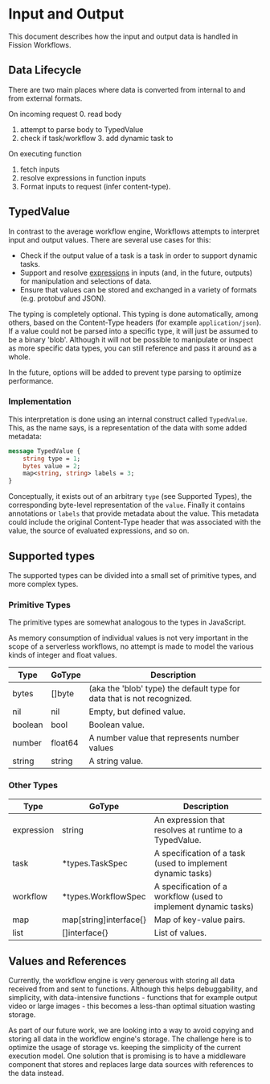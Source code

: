# Input and Output

This document describes how the input and output data is handled in Fission Workflows.

## Data Lifecycle

There are two main places where data is converted from internal to and from external formats. 

On incoming request
0. read body
1. attempt to parse body to TypedValue
2. check if task/workflow
    3. add dynamic task to
    
On executing function
1. fetch inputs
2. resolve expressions in function inputs
3. Format inputs to request (infer content-type).

## TypedValue

In contrast to the average workflow engine, Workflows attempts to interpret input and output values.
There are several use cases for this: 
- Check if the output value of a task is a task in order to support dynamic tasks.
- Support and resolve [expressions](../Docs/expressions.md) in inputs (and, in the future, outputs) for manipulation 
and selections of data.
- Ensure that values can be stored and exchanged in a variety of formats (e.g. protobuf and JSON).

The typing is completely optional.
This typing is done automatically, among others, based on the Content-Type headers (for example `application/json`).
If a value could not be parsed into a specific type, it will just be assumed to be a binary 'blob'.
Although it will not be possible to manipulate or inspect as more specific data types, you can still reference and 
pass it around as a whole.
 
In the future, options will be added to prevent type parsing to optimize performance. 

### Implementation

This interpretation is done using an internal construct called `TypedValue`.
This, as the name says, is a representation of the data with some added metadata:

```proto
message TypedValue {
    string type = 1;
    bytes value = 2;
    map<string, string> labels = 3;
}
```

Conceptually, it exists out of an arbitrary `type` (see Supported Types), the corresponding byte-level representation 
of the `value`.
Finally it contains annotations or `labels` that provide metadata about the value.
This metadata could include the original Content-Type header that was associated with the value, the source of 
evaluated expressions, and so on.    

## Supported types

The supported types can be divided into a small set of primitive types, and more complex types. 

### Primitive Types

The primitive types are somewhat analogous to the types in JavaScript. 

As memory consumption of individual values is not very important in the scope of a serverless workflows, no attempt 
is made to model the various kinds of integer and float values.

Type       | GoType                         | Description
-----------|--------------------------------|--------------------------------------------------
bytes      | []byte                         | (aka the 'blob' type) the default type for data that is not recognized. 
nil        | nil                            | Empty, but defined value.
boolean    | bool                           | Boolean value.
number     | float64                        | A number value that represents number values 
string     | string                         | A string value.

### Other Types

Type       | GoType                         | Description
-----------|--------------------------------|--------------------------------------------------
expression | string                         | An expression that resolves at runtime to a TypedValue.
task       | *types.TaskSpec                | A specification of a task (used to implement dynamic tasks)
workflow   | *types.WorkflowSpec            | A specification of a workflow (used to implement dynamic tasks)
map        | map[string]interface{}         | Map of key-value pairs.
list       | []interface{}                  | List of values.

## Values and References
Currently, the workflow engine is very generous with storing all data received from and sent to functions.
Although this helps debuggability, and simplicity, with data-intensive functions - functions that for example output 
video or large images - this becomes a less-than optimal situation wasting storage.

As part of our future work, we are looking into a way to avoid copying and storing all data in the workflow engine's 
storage.
The challenge here is to optimize the usage of storage vs. keeping the simplicity of the current execution model.
One solution that is promising is to have a middleware component that stores and replaces large data sources with 
references to the data instead.